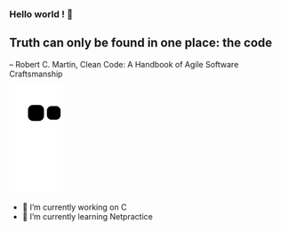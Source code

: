 ### Hello world ! 👋


##  Truth can only be found in one place: the code 
– Robert C. Martin, Clean Code: A Handbook of Agile Software Craftsmanship


<!--
![github-user-contribution](https://user-images.githubusercontent.com/58959408/157782696-8bc9ca49-ca61-4ab5-8b83-49c4e76c1a8f.svg)
-->
![](https://github.com/ella578/ella578/blob/main/2023/snake_svg.svg)

- 🔭 I’m currently working on C
- 🌱 I’m currently learning Netpractice
<!--
**ella578/ella578** is a ✨ _special_ ✨ repository because its `README.md` (this file) appears on your GitHub profile.

Here are some ideas to get you started:

- 🔭 I’m currently working on ...
- 🌱 I’m currently learning ...
- 👯 I’m looking to collaborate on ...
- 🤔 I’m looking for help with ...
- 💬 Ask me about ...
- 📫 How to reach me: ...
- 😄 Pronouns: ...
- ⚡ Fun fact: ...
-->
